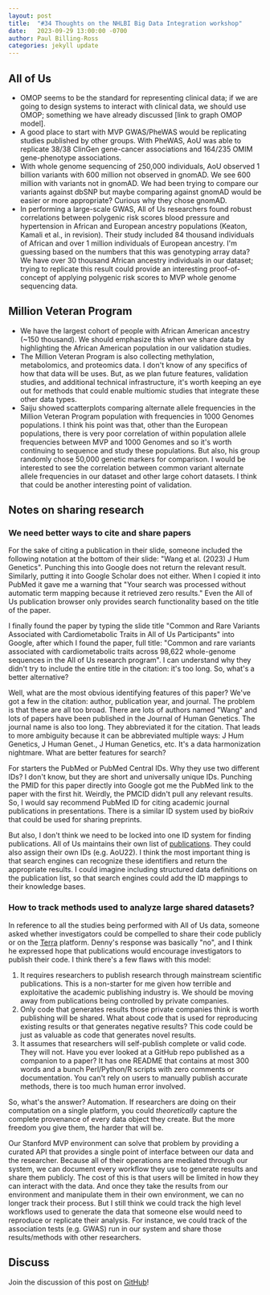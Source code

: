 ```yaml
---
layout: post
title:  "#34 Thoughts on the NHLBI Big Data Integration workshop"
date:   2023-09-29 13:00:00 -0700
author: Paul Billing-Ross
categories: jekyll update
---
```


## All of Us
- OMOP seems to be the standard for representing clinical data; if we are going to design systems to interact with clinical data, we should use OMOP; something we have already discussed [link to graph OMOP model].
- A good place to start with MVP GWAS/PheWAS would be replicating studies published by other groups. With PheWAS, AoU was able to replicate 38/38 ClinGen gene-cancer associations and 164/235 OMIM gene-phenotype associations.
- With whole genome sequencing of 250,000 individuals, AoU observed 1 billion variants with 600 million not observed in gnomAD. We see 600 million with variants not in gnomAD. We had been trying to compare our variants against dbSNP but maybe comparing against gnomAD would be easier or more appropriate? Curious why they chose gnomAD.
- In performing a large-scale GWAS, All of Us researchers found robust correlations between polygenic risk scores blood pressure and hypertension in African and European ancestry populations (Keaton, Kamali et al., in revision). Their study included 84 thousand individuals of African and over 1 million individuals of European ancestry. I'm guessing based on the numbers that this was genotyping array data? We have over 30 thousand African ancestry individuals in our dataset; trying to replicate this result could provide an interesting proof-of-concept of applying polygenic risk scores to MVP whole genome sequencing data.

## Million Veteran Program
- We have the largest cohort of people with African American ancestry (~150 thousand). We should emphasize this when we share data by highlighting the African American population in our validation studies.
- The Million Veteran Program is also collecting methylation, metabolomics, and proteomics data. I don't know of any specifics of how that data will be uses. But, as we plan future features, validation studies, and additional technical infrastructure, it's worth keeping an eye out for methods that could enable multiomic studies that integrate these other data types.
- Saiju showed scatterplots comparing alternate allele frequencies in the Million Veteran Program population with frequencies in 1000 Genomes populations. I think his point was that, other than the European populations, there is very poor correlation of within population allele frequencies between MVP and 1000 Genomes and so it's worth continuing to sequence and study these populations. But also, his group randomly chose 50,000 genetic markers for comparison. I would be interested to see the correlation between common variant alternate allele frequencies in our dataset and other large cohort datasets. I think that could be another interesting point of validation.

## Notes on sharing research

### We need better ways to cite and share papers
For the sake of citing a publication in their slide, someone included the following notation at the bottom of their slide: "Wang et al. (2023) J Hum Genetics". Punching this into Google does not return the relevant result. Similarly, putting it into Google Scholar does not either. When I copied it into PubMed it gave me a warning that "Your search was processed without automatic term mapping because it retrieved zero results." Even the All of Us publication browser only provides search functionality based on the title of the paper. 

I finally found the paper by typing the slide title "Common and Rare Variants Associated with Cardiometabolic Traits in All of Us Participants" into Google, after which I found the paper, full title: "Common and rare variants associated with cardiometabolic traits across 98,622 whole-genome sequences in the All of Us research program". I can understand why they didn't try to include the entire title in the citation: it's too long. So, what's a better alternative?

Well, what are the most obvious identifying features of this paper? We've got a few in the citation: author, publication year, and journal. The problem is that these are all too broad. There are lots of authors named "Wang" and lots of papers have been published in the Journal of Human Genetics. The journal name is also too long. They abbreviated it for the citation. That leads to more ambiguity because it can be abbreviated multiple ways: J Hum Genetics, J Human Genet., J Human Genetics, etc. It's a data harmonization nightmare. What are better features for search?

For starters the PubMed or PubMed Central IDs. Why they use two different IDs? I don't know, but they are short and universally unique IDs. Punching the PMID for this paper directly into Google got me the PubMed link to the paper with the first hit. Weirdly, the PMCID didn't pull any relevant results. So, I would say recommend PubMed ID for citing academic journal publications in presentations. There is a similar ID system used by bioRxiv that could be used for sharing preprints.

But also, I don't think we need to be locked into one ID system for finding publications. All of Us maintains their own list of [publications](https://www.researchallofus.org/publications/). They could also assign their own IDs (e.g. AoU22). I think the most important thing is that search engines can recognize these identifiers and return the appropriate results. I could imagine including structured data definitions on the publication list, so that search engines could add the ID mappings to their knowledge bases.

### How to track methods used to analyze large shared datasets?
In reference to all the studies being performed with All of Us data, someone asked whether investigators could be compelled to share their code publicly or on the [Terra](https://terra.bio/) platform. Denny's response was basically "no", and I think he expressed hope that publications would encourage investigators to publish their code. I think there's a few flaws with this model: 

1. It requires researchers to publish research through mainstream scientific publications. This is a non-starter for me given how terrible and exploitative the academic publishing industry is. We should be moving away from publications being controlled by private companies. 
2. Only code that generates results those private companies think is worth publishing will be shared. What about code that is used for reproducing existing results or that generates negative results? This code could be just as valuable as code that generates novel results.
3. It assumes that researchers will self-publish complete or valid code. They will not. Have you ever looked at a GitHub repo published as a companion to a paper? It has one README that contains at most 300 words and a bunch Perl/Python/R scripts with zero comments or documentation. You can't rely on users to manually publish accurate methods, there is too much human error involved.

So, what's the answer? Automation. If researchers are doing on their computation on a single platform, you could *theoretically* capture the complete provenance of every data object they create. But the more freedom you give them, the harder that will be.

Our Stanford MVP environment can solve that problem by providing a curated API that provides a single point of interface between our data and the researcher. Because all of their operations are mediated through our system, we can document every workflow they use to generate results and share them publicly. The cost of this is that users will be limited in how they can interact with the data. And once they take the results from our environment and manipulate them in their own environment, we can no longer track their process. But I still think we could track the high level workflows used to generate the data that someone else would need to reproduce or replicate their analysis. For instance, we could track of the association tests (e.g. GWAS) run in our system and share those results/methods with other researchers.

## Discuss
Join the discussion of this post on [GitHub](https://github.com/orgs/va-big-data-genomics/discussions/37)!